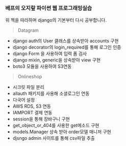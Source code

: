 ### 베프의 오지랖 파이썬 웹 프로그래밍실습
위 첵을 따라하며 django의 기본부터 다시 공부합니다.

> Datagram
- django auth의 User 클래스를 상속받아 accounts 구현
- django decorator의 login_required를 통해 로그인 인증
- django Form 을 사용하여 입력 폼 검사
- django mixin, generic을 상속받아 view 구현
- boto3 모듈을 사용하여 S3연동
> Onlineshop
- 시크릿 파일 분리
- allauth 패키지를 사용해 소셜로그인 연동
- 다국어 설정
- AWS RDS, S3 연동
- IAMPORT 결제 연동
- session을 통해 장바구니 구현
- get_object_or_404를 사용한 get메소드 구현
- models.Manager 상속 받아 order모델 매니저 구현
- djsngo admin 사이트를 통해 csv파일 추출
